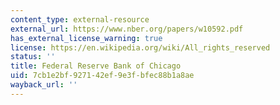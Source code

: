 ```yaml
---
content_type: external-resource
external_url: https://www.nber.org/papers/w10592.pdf
has_external_license_warning: true
license: https://en.wikipedia.org/wiki/All_rights_reserved
status: ''
title: Federal Reserve Bank of Chicago
uid: 7cb1e2bf-9271-42ef-9e3f-bfec88b1a8ae
wayback_url: ''
---
```

